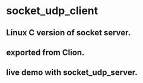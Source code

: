 # socket_udp_client

## Linux C version of socket server. 
## exported from Clion.
## live demo with socket_udp_server.
